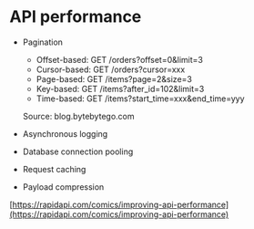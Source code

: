# API performance

* Pagination
  * Offset-based: GET /orders?offset=0&limit=3
  * Cursor-based: GET /orders?cursor=xxx
  * Page-based: GET /items?page=2&size=3
  * Key-based: GET /items?after_id=102&limit=3
  * Time-based: GET /items?start_time=xxx&end_time=yyy

  Source: blog.bytebytego.com
* Asynchronous logging
* Database connection pooling
* Request caching
* Payload compression

[https://rapidapi.com/comics/improving-api-performance](https://rapidapi.com/comics/improving-api-performance)
